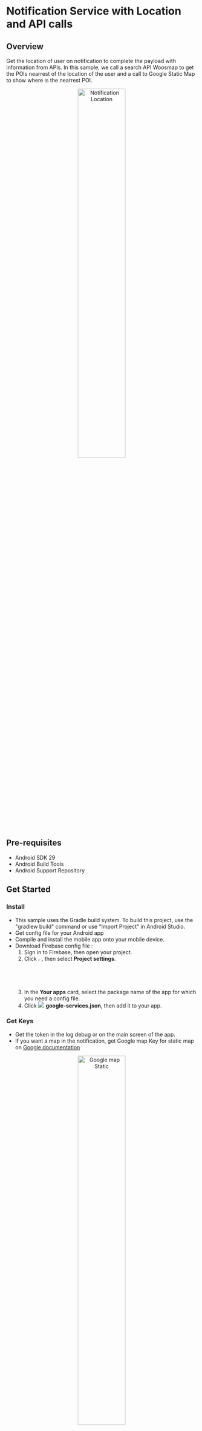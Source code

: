 ﻿# Notification Service with Location and API calls

##  Overview

Get the location of user on notification to complete the payload with information from APIs. In this sample, we call a search API Woosmap to get the POIs nearrest of the location of the user and a call to Google Static Map to show where is the nearrest POI.
<p align="center">
	<img src="https://raw.githubusercontent.com/woosmap/woosmap-geofencing/master/assets/android/notif.png" alt="Notification Location" width="50%">
</p>


##  Pre-requisites

- Android SDK 29
- Android Build Tools
- Android Support Repository

##  Get Started

### Install
* This sample uses the Gradle build system. To build this project, use the "gradlew build" command or use "Import Project" in Android Studio.
* Get config file for your Android app
* Compile and install the mobile app onto your mobile device.
* Download Firebase config file :
	1.  Sign in to Firebase, then open your project.
	2.  Click <img src="https://storage.googleapis.com/support-kms-prod/vMSwtm9y2uvHQAg2OfjmWpsBMtG4xwSIPWxh" alt="the Settings icon" width="2%">, then select  **Project settings**.
	3.  In the  **Your apps**  card, select the package name of the app for which you need a config file.
	4.  Click  ![](https://lh3.googleusercontent.com/F_l_k73LFMmhZzlG3uUxR85785RlZFMYIszJFNl6Xq4k_xMLdgotg_O95JGyk8bSlQ=w24) **google-services.json**, then add it to your app.

### Get Keys
* Get the token in the log debug or on the main screen of the app.
* If you want a map in the notification, get Google map Key for static map on [Google documentation](https://developers.google.com/maps/documentation/maps-static/get-api-key)
<p align="center">
 	<img src="https://raw.githubusercontent.com/woosmap/woosmap-geofencing/master/assets/android/GmapStatic.png" alt="Google map Static" width="50%">
</p>

* If you want find the nearest of your store from the user location, get Woosmap Key API on [Woosmap developer documentation](https://developers.woosmap.com/get-started)
<p align="center">
	<img src="https://raw.githubusercontent.com/woosmap/woosmap-geofencing/master/assets/android/SearchAPIonly.png" alt="Search API" width="50%">
</p>
* If you don't use the APIs with keys, you can only get the location of the user.
<p align="center">
	<img src="https://raw.githubusercontent.com/woosmap/woosmap-geofencing/master/assets/android/userLocation.png" alt="User Location" width="50%">
</p>

### Send Notification
* Install the app PushNotification from the github : https://github.com/onmyway133/PushNotifications for testing push notificaitons 
* Enter your server key : https://github.com/onmyway133/PushNotifications#android-server-key
* Enter a message in json format like this "{"location":"1","timestamp":"1589288354"}". The object "location" enable to have a location, and the "timestamp" object valid the delay between the time server and the time mobile to know if the location is reliable.
* If you want send notification from app android, we can use this app from the github : https://github.com/megamendhie/Notify. Change the code to enter the server key and the token of the notification app.

## Documentation

* [Enabling Location](./doc/EnablingLocation.md)
* [Set up a Firebase Cloud Messaging](./doc/SetupFirebaseCloudMessaging.md)
* [Handling messages](./doc/HandlingMessages.md)
* [Check Location permissions](./doc/CheckLocationpermissions.md)
* [Check Timestamp of the payload](./doc/CheckTimeStamp.md)
* [APIs request](./doc/APIsrequest.md)

